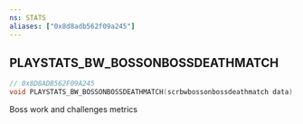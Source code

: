 ```yaml
---
ns: STATS
aliases: ["0x8d8adb562f09a245"]
---
```

## PLAYSTATS_BW_BOSSONBOSSDEATHMATCH

```c
// 0x8D8ADB562F09A245
void PLAYSTATS_BW_BOSSONBOSSDEATHMATCH(scrbwbossonbossdeathmatch data);
```

Boss work and challenges metrics

